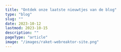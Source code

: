 ```yaml
---
title: "Ontdek onze laatste nieuwtjes van de blog"
type: "blog"
slug: ""
date: 2023-10-12
lastmod: 2023-10-15
description: ""
pageType: "article"
image: "/images/raket-webreaktor-site.png"
---
```



